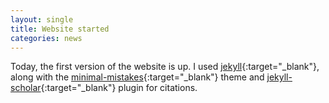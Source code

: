 ```yaml
---
layout: single
title: Website started
categories: news
---
```

Today, the first version of the website is up.
I used [jekyll](https://jekyllrb.com){:target="_blank"}, along with the [minimal-mistakes](https://github.com/mmistakes/minimal-mistakes){:target="_blank"} theme and [jekyll-scholar](https://github.com/inukshuk/jekyll-scholar){:target="_blank"} plugin for citations.
